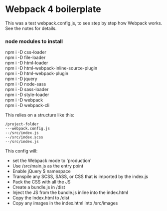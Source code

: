 # Webpack 4 boilerplate

This was a test webpack.config.js, to see step by step how Webpack works. See the notes for details.

### node modules to install

npm i -D css-loader<br>
npm i -D file-loader<br>
npm i -D html-loader<br>
npm i -D html-webpack-inline-source-plugin<br>
npm i -D html-webpack-plugin<br>
npm i -D jquery<br>
npm i -D node-sass<br>
npm i -D sass-loader<br>
npm i -D style-loader<br>
npm i -D webpack<br>
npm i -D webpack-cli<br>

This relies on a structure like this:

```
/project-folder
---webpack.config.js
--/src/index.js
--/src/index.scss
--/src/index.js

```

This config will:

* set the Webpack mode to 'production'
* Use /src/main.js as the entry point
* Enable jQuery $ namespace
* Transpile any SCSS, SASS, or CSS that is imported by the index.js
* Pack the CSS with all the JS
* Create a bundle.js in /dist
* Inject the JS from the bundle.js inline into the index.html
* Copy the Index.html to /dist
* Copy any images in the index.html into /src/images



